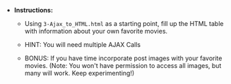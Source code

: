 * **Instructions:**
    * Using `3-Ajax_to_HTML.html` as a starting point, fill up the HTML table with information about your own favorite movies.

    * HINT: You will need multiple AJAX Calls

    * BONUS: If you have time incorporate post images with your favorite movies. (Note: You won't have permission to access all images, but many will work. Keep experimenting!)
